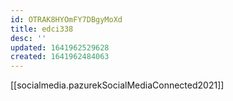 ```yaml
---
id: OTRAK8HYOmFY7DBgyMoXd
title: edci338
desc: ''
updated: 1641962529628
created: 1641962484063
---
```


[[socialmedia.pazurekSocialMediaConnected2021]]